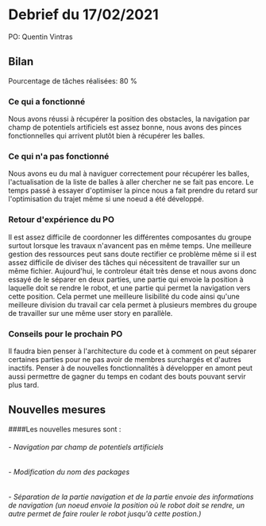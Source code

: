 # Debrief du 17/02/2021

PO: Quentin Vintras


## Bilan

Pourcentage de tâches réalisées: 80 %

### Ce qui a fonctionné

Nous avons réussi à récupérer la position des obstacles, la navigation par champ de potentiels artificiels est assez bonne, nous avons des pinces fonctionnelles qui arrivent plutôt bien à récupérer les balles. 


### Ce qui n'a pas fonctionné

Nous avons eu du mal à naviguer correctement pour récupérer les balles, l'actualisation de la liste de balles à aller chercher ne se fait pas encore. Le temps passé à essayer d'optimiser la pince nous a fait prendre du retard sur l'optimisation du trajet même si une noeud a été développé.


### Retour d'expérience du PO

Il est assez difficile de coordonner les différentes composantes du groupe surtout lorsque les travaux n'avancent pas en même temps. Une meilleure gestion des ressources peut sans doute rectifier ce problème même si il est assez difficile de diviser des tâches qui nécessitent de travailler sur un même fichier. Aujourd'hui, le controleur était très dense et nous avons donc essayé de le séparer en deux parties, une partie qui envoie la position à laquelle doit se rendre le robot, et une partie qui permet la navigation vers cette position. Cela permet une meilleure lisibilité du code ainsi qu'une meilleure division du travail car cela permet à plusieurs membres du groupe de travailler sur une même user story en parallèle.


### Conseils pour le prochain PO

Il faudra bien penser à l'architecture du code et à comment on peut séparer certaines parties pour ne pas avoir de membres surchargés et d'autres inactifs. Penser à de nouvelles fonctionnalités à développer en amont peut aussi permettre de gagner du temps en codant des bouts pouvant servir plus tard.



## Nouvelles mesures

####Les nouvelles mesures sont :
###### - Navigation par champ de potentiels artificiels
###### - Modification du nom des packages
###### - Séparation de la partie navigation et de la partie envoie des informations de navigation (un noeud envoie la position où le robot doit se rendre, un autre permet de faire rouler le robot jusqu'à cette postion.)
